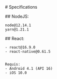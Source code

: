 # Specifications

## NodeJS:

```
node@12.14.1
yarn@1.21.1
```


## React:

```
- react@16.9.0
- react-native@0.61.5


Requis:
- Android 4.1 (API 16)
- iOS 10.0

```